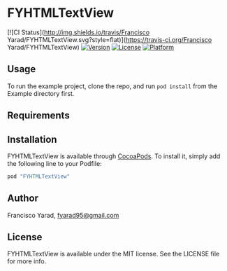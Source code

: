 # FYHTMLTextView

[![CI Status](http://img.shields.io/travis/Francisco Yarad/FYHTMLTextView.svg?style=flat)](https://travis-ci.org/Francisco Yarad/FYHTMLTextView)
[![Version](https://img.shields.io/cocoapods/v/FYHTMLTextView.svg?style=flat)](http://cocoapods.org/pods/FYHTMLTextView)
[![License](https://img.shields.io/cocoapods/l/FYHTMLTextView.svg?style=flat)](http://cocoapods.org/pods/FYHTMLTextView)
[![Platform](https://img.shields.io/cocoapods/p/FYHTMLTextView.svg?style=flat)](http://cocoapods.org/pods/FYHTMLTextView)

## Usage

To run the example project, clone the repo, and run `pod install` from the Example directory first.

## Requirements

## Installation

FYHTMLTextView is available through [CocoaPods](http://cocoapods.org). To install
it, simply add the following line to your Podfile:

```ruby
pod "FYHTMLTextView"
```

## Author

Francisco Yarad, fyarad95@gmail.com

## License

FYHTMLTextView is available under the MIT license. See the LICENSE file for more info.
